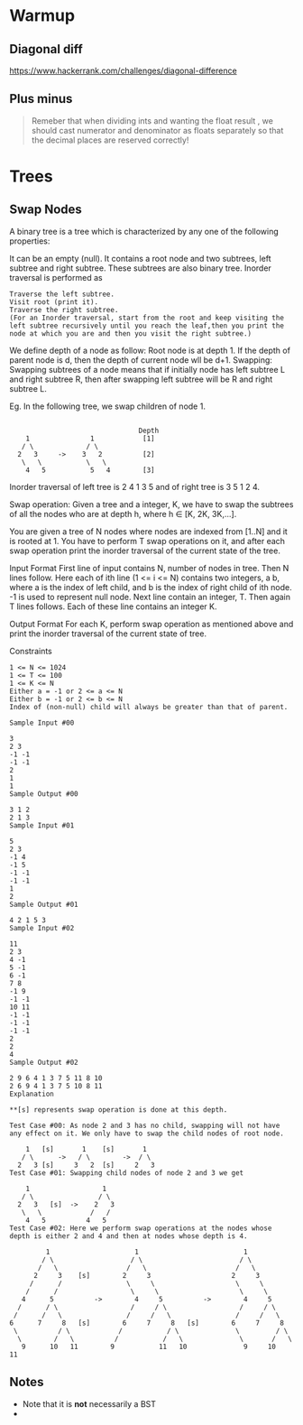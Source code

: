 # Warmup

## Diagonal diff
https://www.hackerrank.com/challenges/diagonal-difference

## Plus minus
> Remeber that when dividing ints and wanting the float 
> result , we should cast numerator and denominator as
> floats separately so that the decimal places are 
> reserved correctly! 

# Trees

## Swap Nodes

A binary tree is a tree which is characterized by any one of the following properties:

It can be an empty (null).
It contains a root node and two subtrees, left subtree and right subtree. These subtrees are also binary tree.
Inorder traversal is performed as
```
Traverse the left subtree.
Visit root (print it).
Traverse the right subtree.
(For an Inorder traversal, start from the root and keep visiting the left subtree recursively until you reach the leaf,then you print the node at which you are and then you visit the right subtree.)
```
We define depth of a node as follow:
Root node is at depth 1.
If the depth of parent node is d, then the depth of current node wll be d+1.
Swapping: Swapping subtrees of a node means that if initially node has left subtree L and right subtree R, then after swapping left subtree will be R and right subtree L.

Eg. In the following tree, we swap children of node 1.
```

                                Depth
    1               1            [1]
   / \             / \
  2   3     ->    3   2          [2]
   \   \           \   \
    4   5           5   4        [3]
```
Inorder traversal of left tree is 2 4 1 3 5 and of right tree is 3 5 1 2 4.

Swap operation: Given a tree and a integer, K, we have to swap the subtrees of all the nodes who are at depth h, where h ∈ [K, 2K, 3K,...].

You are given a tree of N nodes where nodes are indexed from [1..N] and it is rooted at 1. You have to perform T swap operations on it, and after each swap operation print the inorder traversal of the current state of the tree.

Input Format
First line of input contains N, number of nodes in tree. Then N lines follow. Here each of ith line (1 <= i <= N) contains two integers, a b, where a is the index of left child, and b is the index of right child of ith node. -1 is used to represent null node.
Next line contain an integer, T. Then again T lines follows. Each of these line contains an integer K.

Output Format
For each K, perform swap operation as mentioned above and print the inorder traversal of the current state of tree.

Constraints
```
1 <= N <= 1024
1 <= T <= 100
1 <= K <= N
Either a = -1 or 2 <= a <= N
Either b = -1 or 2 <= b <= N
Index of (non-null) child will always be greater than that of parent.

Sample Input #00

3
2 3
-1 -1
-1 -1
2
1
1
Sample Output #00

3 1 2
2 1 3
Sample Input #01

5
2 3
-1 4
-1 5
-1 -1
-1 -1
1
2
Sample Output #01

4 2 1 5 3
Sample Input #02

11
2 3
4 -1
5 -1
6 -1
7 8
-1 9
-1 -1
10 11
-1 -1
-1 -1
-1 -1
2
2
4
Sample Output #02

2 9 6 4 1 3 7 5 11 8 10
2 6 9 4 1 3 7 5 10 8 11
Explanation

**[s] represents swap operation is done at this depth.

Test Case #00: As node 2 and 3 has no child, swapping will not have any effect on it. We only have to swap the child nodes of root node.

    1   [s]       1    [s]       1
   / \      ->   / \        ->  / \
  2   3 [s]     3   2  [s]     2   3
Test Case #01: Swapping child nodes of node 2 and 3 we get

    1                  1
   / \                / \
  2   3   [s]  ->    2   3
   \   \            /   /
    4   5          4   5
Test Case #02: Here we perform swap operations at the nodes whose depth is either 2 and 4 and then at nodes whose depth is 4.

         1                     1                          1
        / \                   / \                        / \
       /   \                 /   \                      /   \
      2     3    [s]        2     3                    2     3
     /      /                \     \                    \     \
    /      /                  \     \                    \     \
   4      5          ->        4     5          ->        4     5
  /      / \                  /     / \                  /     / \
 /      /   \                /     /   \                /     /   \
6      7     8   [s]        6     7     8   [s]        6     7     8
 \          / \            /           / \              \         / \
  \        /   \          /           /   \              \       /   \
   9      10   11        9           11   10              9     10   11
```

## Notes
* Note that it is **not** necessarily a BST
*
